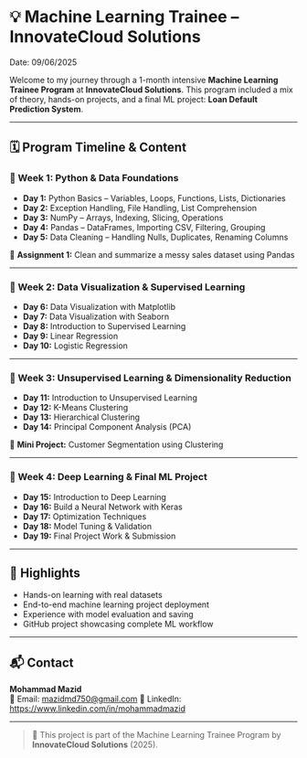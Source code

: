 
# 💡 Machine Learning Trainee – InnovateCloud Solutions

Date: 09/06/2025

Welcome to my journey through a 1-month intensive **Machine Learning Trainee Program** at **InnovateCloud Solutions**. This program included a mix of theory, hands-on projects, and a final ML project: **Loan Default Prediction System**.

---

## 🗓️ Program Timeline & Content

### 🔹 Week 1: Python & Data Foundations
- **Day 1:** Python Basics – Variables, Loops, Functions, Lists, Dictionaries
- **Day 2:** Exception Handling, File Handling, List Comprehension
- **Day 3:** NumPy – Arrays, Indexing, Slicing, Operations
- **Day 4:** Pandas – DataFrames, Importing CSV, Filtering, Grouping
- **Day 5:** Data Cleaning – Handling Nulls, Duplicates, Renaming Columns

📌 **Assignment 1:** Clean and summarize a messy sales dataset using Pandas

---

### 🔹 Week 2: Data Visualization & Supervised Learning
- **Day 6:** Data Visualization with Matplotlib
- **Day 7:** Data Visualization with Seaborn
- **Day 8:** Introduction to Supervised Learning
- **Day 9:** Linear Regression
- **Day 10:** Logistic Regression

---

### 🔹 Week 3: Unsupervised Learning & Dimensionality Reduction
- **Day 11:** Introduction to Unsupervised Learning
- **Day 12:** K-Means Clustering
- **Day 13:** Hierarchical Clustering
- **Day 14:** Principal Component Analysis (PCA)

📌 **Mini Project:** Customer Segmentation using Clustering

---

### 🔹 Week 4: Deep Learning & Final ML Project
- **Day 15:** Introduction to Deep Learning
- **Day 16:** Build a Neural Network with Keras
- **Day 17:** Optimization Techniques
- **Day 18:** Model Tuning & Validation
- **Day 19:** Final Project Work & Submission

---

## 📌 Highlights
- Hands-on learning with real datasets
- End-to-end machine learning project deployment
- Experience with model evaluation and saving
- GitHub project showcasing complete ML workflow

---

## 📬 Contact
**Mohammad Mazid**  
📧 Email: mazidmd750@gmail.com 
🔗 LinkedIn: https://www.linkedin.com/in/mohammadmazid

---

> 📍 This project is part of the Machine Learning Trainee Program by **InnovateCloud Solutions** (2025).

